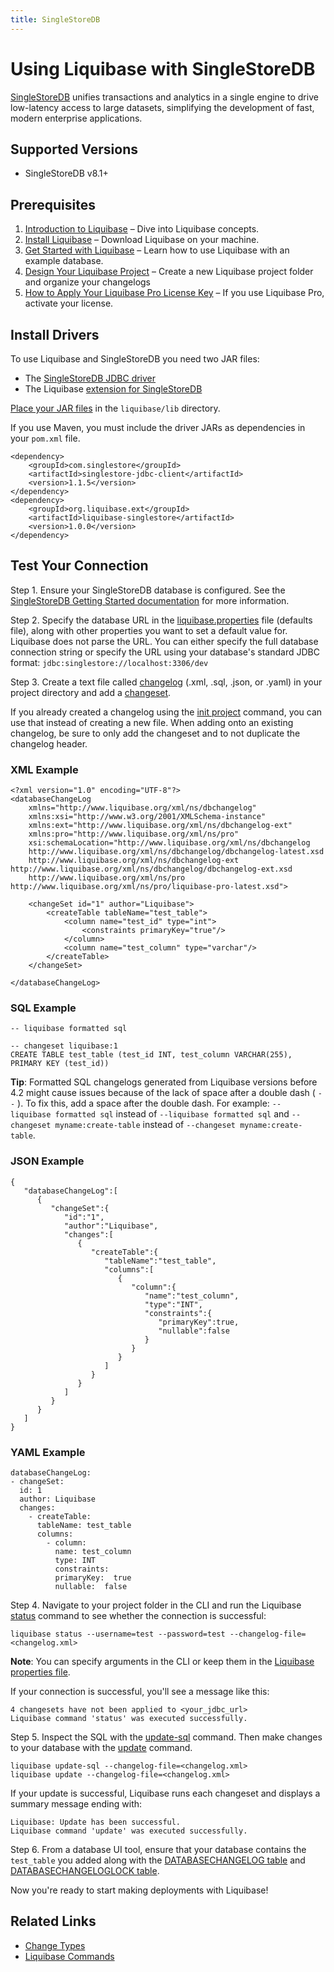 ```yaml
---
title: SingleStoreDB
---
```


# Using Liquibase with SingleStoreDB
[SingleStoreDB](https://www.singlestore.com/) unifies transactions and analytics in a single engine to drive low-latency access to large datasets, simplifying the development of fast, modern enterprise applications.

## Supported Versions
* SingleStoreDB v8.1+

## Prerequisites
1. [Introduction to Liquibase](https://docs.liquibase.com/concepts/introduction-to-liquibase.html) – Dive into Liquibase concepts.
2. [Install Liquibase](https://docs.liquibase.com/start/install/home.html) – Download Liquibase on your machine.
3. [Get Started with Liquibase](https://docs.liquibase.com/start/home.html) – Learn how to use Liquibase with an example database.
4. [Design Your Liquibase Project](https://docs.liquibase.com/start/design-liquibase-project.html) – Create a new Liquibase project folder and organize your changelogs
5. [How to Apply Your Liquibase Pro License Key](https://docs.liquibase.com/workflows/liquibase-pro/how-to-apply-your-liquibase-pro-license-key.html) – If you use Liquibase Pro, activate your license.

## Install Drivers
To use Liquibase and SingleStoreDB you need two JAR files:

* The [SingleStoreDB JDBC driver](https://docs.singlestore.com/managed-service/en/developer-resources/connect-with-application-development-tools/connect-with-java-jdbc/the-singlestore-jdbc-driver.html)
* The Liquibase [extension for SingleStoreDB](https://github.com/liquibase/liquibase-singlestore/releases)

[Place your JAR files](https://docs.liquibase.com/workflows/liquibase-community/adding-and-updating-liquibase-drivers.html) in the `liquibase/lib` directory.

If you use Maven, you must include the driver JARs as dependencies in your `pom.xml` file.
    
    <dependency>
        <groupId>com.singlestore</groupId>
        <artifactId>singlestore-jdbc-client</artifactId>
        <version>1.1.5</version>
    </dependency>
    <dependency>
        <groupId>org.liquibase.ext</groupId>
        <artifactId>liquibase-singlestore</artifactId>
        <version>1.0.0</version>
    </dependency>

## Test Your Connection
Step 1. Ensure your SingleStoreDB database is configured. See the [SingleStoreDB Getting Started documentation](https://docs.singlestore.com) for more information.

Step 2. Specify the database URL in the [liquibase.properties](https://docs.liquibase.com/concepts/connections/creating-config-properties.html) file (defaults file), along with other properties you want to set a default value for. Liquibase does not parse the URL. You can either specify the full database connection string or specify the URL using your database's standard JDBC format: `jdbc:singlestore://localhost:3306/dev`

Step 3. Create a text file called [changelog](https://docs.liquibase.com/concepts/changelogs/home.html) (.xml, .sql, .json, or .yaml) in your project directory and add a [changeset](https://docs.liquibase.com/concepts/changelogs/changeset.html).

If you already created a changelog using the [init project](https://docs.liquibase.com/commands/init/project.html) command, you can use that instead of creating a new file. When adding onto an existing changelog, be sure to only add the changeset and to not duplicate the changelog header.

### XML Example
    <?xml version="1.0" encoding="UTF-8"?>
    <databaseChangeLog
        xmlns="http://www.liquibase.org/xml/ns/dbchangelog"
        xmlns:xsi="http://www.w3.org/2001/XMLSchema-instance"
        xmlns:ext="http://www.liquibase.org/xml/ns/dbchangelog-ext"
        xmlns:pro="http://www.liquibase.org/xml/ns/pro"
        xsi:schemaLocation="http://www.liquibase.org/xml/ns/dbchangelog
        http://www.liquibase.org/xml/ns/dbchangelog/dbchangelog-latest.xsd
        http://www.liquibase.org/xml/ns/dbchangelog-ext http://www.liquibase.org/xml/ns/dbchangelog/dbchangelog-ext.xsd
        http://www.liquibase.org/xml/ns/pro http://www.liquibase.org/xml/ns/pro/liquibase-pro-latest.xsd">
    
        <changeSet id="1" author="Liquibase">
            <createTable tableName="test_table">
                <column name="test_id" type="int">
                    <constraints primaryKey="true"/>
                </column>
                <column name="test_column" type="varchar"/>
            </createTable>
        </changeSet>
    
    </databaseChangeLog>

### SQL Example
    -- liquibase formatted sql
    
    -- changeset liquibase:1
    CREATE TABLE test_table (test_id INT, test_column VARCHAR(255), PRIMARY KEY (test_id))

**Tip**: Formatted SQL changelogs generated from Liquibase versions before 4.2 might cause issues because of the lack of space after a double dash ( `--` ). To fix this, add a space after the double dash. For example: `-- liquibase formatted sql` instead of `--liquibase formatted sql` and `-- changeset myname:create-table` instead of `--changeset myname:create-table`.

### JSON Example
    {
       "databaseChangeLog":[
          {
             "changeSet":{
                "id":"1",
                "author":"Liquibase",
                "changes":[
                   {
                      "createTable":{
                         "tableName":"test_table",
                         "columns":[
                            {
                               "column":{
                                  "name":"test_column",
                                  "type":"INT",
                                  "constraints":{
                                     "primaryKey":true,
                                     "nullable":false
                                  }
                               }
                            }
                         ]
                      }
                   }
                ]
             }
          }
       ]
    }

### YAML Example
    databaseChangeLog:
    - changeSet:
      id: 1
      author: Liquibase
      changes:
        - createTable:
          tableName: test_table
          columns:
            - column:
              name: test_column
              type: INT
              constraints:
              primaryKey:  true
              nullable:  false

Step 4. Navigate to your project folder in the CLI and run the Liquibase [status](https://docs.liquibase.com/commands/change-tracking/status.html) command to see whether the connection is successful:

    liquibase status --username=test --password=test --changelog-file=<changelog.xml>

**Note**: You can specify arguments in the CLI or keep them in the [Liquibase properties file](https://docs.liquibase.com/concepts/connections/creating-config-properties.html).

If your connection is successful, you'll see a message like this:

    4 changesets have not been applied to <your_jdbc_url>
    Liquibase command 'status' was executed successfully.

Step 5. Inspect the SQL with the [update-sql](https://docs.liquibase.com/commands/update/update-sql.html) command. Then make changes to your database with the [update](https://docs.liquibase.com/commands/update/update.html) command.

    liquibase update-sql --changelog-file=<changelog.xml>
    liquibase update --changelog-file=<changelog.xml>

If your update is successful, Liquibase runs each changeset and displays a summary message ending with:

    Liquibase: Update has been successful.
    Liquibase command 'update' was executed successfully.

Step 6. From a database UI tool, ensure that your database contains the `test_table` you added along with the [DATABASECHANGELOG table](https://docs.liquibase.com/concepts/tracking-tables/databasechangelog-table.html) and [DATABASECHANGELOGLOCK table](https://docs.liquibase.com/concepts/tracking-tables/databasechangeloglock-table.html).

Now you're ready to start making deployments with Liquibase!

## Related Links
* [Change Types](https://docs.liquibase.com/change-types/home.html)
* [Liquibase Commands](https://docs.liquibase.com/commands/home.html)



